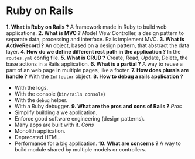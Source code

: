 # Ruby on Rails

**1. What is Ruby on Rails ?**
A framework made in Ruby to build web applications.
**2. What is MVC ?**
*M*odel *View* *C*ontroller, a design pattern to separate data, processing and interface.
Rails implement MVC. 
**3. What is ActiveRecord ?**
An object, based on a design pattern, that abstract the data layer.
**4. How do we define different rest path in the application ?**
In the `routes.yml` config file.
**5. What is CRUD ?**
*C*reate, *R*ead, *U*pdate, *D*elete, the base actions in a Rails application.
**6. What is a partial ?**
A way to reuse a part of an web page in multiple pages, like a footer.
**7. How does plurals are handle ?**
With the `Inflector` object.
**8. How to debug a rails application ?**
- With the logs.
- With the console (`bin/rails console`)
- With the `debug` helper.
- With a Ruby debugger.
**9. What are the pros and cons of Rails ?**
*Pros*
- Simplify building a we application.
- Enforce good software engineering (design patterns).
- Many apps are built with it.
*Cons*
- Monolith application.
- Deprecated HTML.
- Performance for a big application.
**10. What are concerns ?**
A way to build module shared by multiple models or controllers.